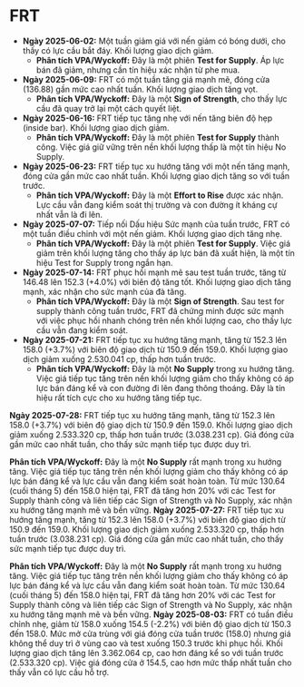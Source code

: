 # FRT

- **Ngày 2025-06-02:** Một tuần giảm giá với nến giảm có bóng dưới, cho thấy có lực cầu bắt đáy. Khối lượng giao dịch giảm.
    - **Phân tích VPA/Wyckoff:** Đây là một phiên **Test for Supply**. Áp lực bán đã giảm, nhưng cần tín hiệu xác nhận từ phe mua.
- **Ngày 2025-06-09:** FRT có một tuần tăng giá mạnh mẽ, đóng cửa (136.88) gần mức cao nhất tuần. Khối lượng giao dịch tăng vọt.
    - **Phân tích VPA/Wyckoff:** Đây là một **Sign of Strength**, cho thấy lực cầu đã quay trở lại một cách quyết liệt.
- **Ngày 2025-06-16:** FRT tiếp tục tăng nhẹ với nến tăng biên độ hẹp (inside bar). Khối lượng giao dịch giảm.
    - **Phân tích VPA/Wyckoff:** Đây là một phiên **Test for Supply** thành công. Việc giá giữ vững trên nền khối lượng thấp là một tín hiệu No Supply.
- **Ngày 2025-06-23:** FRT tiếp tục xu hướng tăng với một nến tăng mạnh, đóng cửa gần mức cao nhất tuần. Khối lượng giao dịch tăng so với tuần trước.
    - **Phân tích VPA/Wyckoff:** Đây là một **Effort to Rise** được xác nhận. Lực cầu vẫn đang kiểm soát thị trường và con đường ít kháng cự nhất vẫn là đi lên.
- **Ngày 2025-07-07:** Tiếp nối Dấu hiệu Sức mạnh của tuần trước, FRT có một tuần điều chỉnh với một nến giảm. Khối lượng giao dịch tăng nhẹ.
    - **Phân tích VPA/Wyckoff:** Đây là một phiên **Test for Supply**. Việc giá giảm trên khối lượng tăng cho thấy áp lực bán đã xuất hiện, là một tín hiệu Test for Supply trong ngắn hạn.
- **Ngày 2025-07-14:** FRT phục hồi mạnh mẽ sau test tuần trước, tăng từ 146.48 lên 152.3 (+4.0%) với biên độ tăng tốt. Khối lượng giao dịch tăng mạnh, xác nhận cho sức mạnh của đà tăng.
    - **Phân tích VPA/Wyckoff:** Đây là một **Sign of Strength**. Sau test for supply thành công tuần trước, FRT đã chứng minh được sức mạnh với việc phục hồi nhanh chóng trên nền khối lượng cao, cho thấy lực cầu vẫn đang kiểm soát.
- **Ngày 2025-07-21:** FRT tiếp tục xu hướng tăng mạnh, tăng từ 152.3 lên 158.0 (+3.7%) với biên độ giao dịch từ 150.9 đến 159.0. Khối lượng giao dịch giảm xuống 2.530.041 cp, thấp hơn tuần trước.
    - **Phân tích VPA/Wyckoff:** Đây là một **No Supply** trong xu hướng tăng. Việc giá tiếp tục tăng trên nền khối lượng giảm cho thấy không có áp lực bán đáng kể và con đường đi lên đang thông thoáng. Đây là tín hiệu rất tích cực cho xu hướng tăng tiếp tục.


**Ngày 2025-07-28:** FRT tiếp tục xu hướng tăng mạnh, tăng từ 152.3 lên 158.0 (+3.7%) với biên độ giao dịch từ 150.9 đến 159.0. Khối lượng giao dịch giảm xuống 2.533.320 cp, thấp hơn tuần trước (3.038.231 cp). Giá đóng cửa gần mức cao nhất tuần, cho thấy sức mạnh tiếp tục được duy trì.

**Phân tích VPA/Wyckoff:** Đây là một **No Supply** rất mạnh trong xu hướng tăng. Việc giá tiếp tục tăng trên nền khối lượng giảm cho thấy không có áp lực bán đáng kể và lực cầu vẫn đang kiểm soát hoàn toàn. Từ mức 130.64 (cuối tháng 5) đến 158.0 hiện tại, FRT đã tăng hơn 20% với các Test for Supply thành công và liên tiếp các Sign of Strength và No Supply, xác nhận xu hướng tăng mạnh mẽ và bền vững.
**Ngày 2025-07-27:** FRT tiếp tục xu hướng tăng mạnh, tăng từ 152.3 lên 158.0 (+3.7%) với biên độ giao dịch từ 150.9 đến 159.0. Khối lượng giao dịch giảm xuống 2.533.320 cp, thấp hơn tuần trước (3.038.231 cp). Giá đóng cửa gần mức cao nhất tuần, cho thấy sức mạnh tiếp tục được duy trì.

**Phân tích VPA/Wyckoff:** Đây là một **No Supply** rất mạnh trong xu hướng tăng. Việc giá tiếp tục tăng trên nền khối lượng giảm cho thấy không có áp lực bán đáng kể và lực cầu vẫn đang kiểm soát hoàn toàn. Từ mức 130.64 (cuối tháng 5) đến 158.0 hiện tại, FRT đã tăng hơn 20% với các Test for Supply thành công và liên tiếp các Sign of Strength và No Supply, xác nhận xu hướng tăng mạnh mẽ và bền vững.
**Ngày 2025-08-03:** FRT có tuần điều chỉnh nhẹ, giảm từ 158.0 xuống 154.5 (-2.2%) với biên độ giao dịch từ 150.3 đến 158.0. Mức mở cửa trùng với giá đóng cửa tuần trước (158.0) nhưng giá không thể duy trì ở vùng cao và test xuống 150.3 trước khi phục hồi. Khối lượng giao dịch tăng lên 3.362.064 cp, cao hơn đáng kể so với tuần trước (2.533.320 cp). Việc giá đóng cửa ở 154.5, cao hơn mức thấp nhất tuần cho thấy vẫn có lực cầu hỗ trợ.
